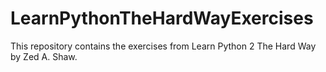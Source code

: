 # LearnPythonTheHardWayExercises
This repository contains the exercises from Learn Python 2 The Hard Way by Zed A. Shaw.

